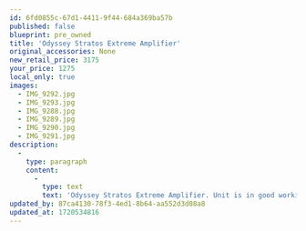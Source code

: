 ```yaml
---
id: 6fd0855c-67d1-4411-9f44-684a369ba57b
published: false
blueprint: pre_owned
title: 'Odyssey Stratos Extreme Amplifier'
original_accessories: None
new_retail_price: 3175
your_price: 1275
local_only: true
images:
  - IMG_9292.jpg
  - IMG_9293.jpg
  - IMG_9288.jpg
  - IMG_9289.jpg
  - IMG_9290.jpg
  - IMG_9291.jpg
description:
  -
    type: paragraph
    content:
      -
        type: text
        text: 'Odyssey Stratos Extreme Amplifier. Unit is in good working condition but has a number of scratches and scuffs on the top and faceplate. Unit sold as new for $3,175.00 and is priced reflecting cosmetic condition. '
updated_by: 87ca4130-78f3-4ed1-8b64-aa552d3d08a8
updated_at: 1720534816
---
```


